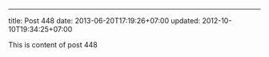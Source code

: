 ---
title: Post 448
date: 2013-06-20T17:19:26+07:00
updated: 2012-10-10T19:34:25+07:00

This is content of post 448